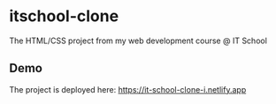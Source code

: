 # itschool-clone
The HTML/CSS project from my web development course @ IT School

## Demo
The project is deployed here: https://it-school-clone-i.netlify.app
